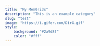 ```yaml
---
title: "My Mem0ri3s"
description: "This is an example category"
slug: "test"
image: "https://i.gifer.com/DirG.gif"
style:
    background: "#2a9d8f"
    color: "#fff"
---
```

